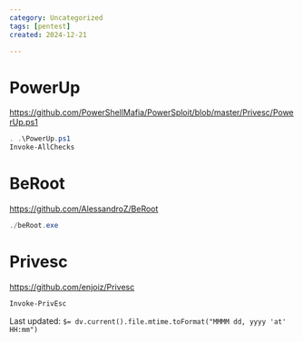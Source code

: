 ```yaml
---
category: Uncategorized
tags: [pentest]
created: 2024-12-21

---
```

# PowerUp
https://github.com/PowerShellMafia/PowerSploit/blob/master/Privesc/PowerUp.ps1
```powershell
. .\PowerUp.ps1
Invoke-AllChecks
```
# BeRoot
https://github.com/AlessandroZ/BeRoot
```powershell
./beRoot.exe
```
# Privesc
https://github.com/enjoiz/Privesc
```powershell
Invoke-PrivEsc
```


Last updated: `$= dv.current().file.mtime.toFormat("MMMM dd, yyyy 'at' HH:mm")`
